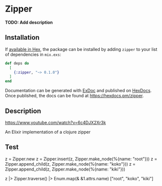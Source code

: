 # Zipper

**TODO: Add description**

## Installation

If [available in Hex](https://hex.pm/docs/publish), the package can be installed
by adding `zipper` to your list of dependencies in `mix.exs`:

```elixir
def deps do
  [
    {:zipper, "~> 0.1.0"}
  ]
end
```

Documentation can be generated with [ExDoc](https://github.com/elixir-lang/ex_doc)
and published on [HexDocs](https://hexdocs.pm). Once published, the docs can
be found at <https://hexdocs.pm/zipper>.

## Description

https://www.youtube.com/watch?v=6c4DJX2Xr3k

An Elixir implementation of a clojure zipper

## Test

z = Zipper.new
z = Zipper.insert(z, Zipper.make_node(%{name: "root"}))
z = Zipper.append_child(z, Zipper.make_node(%{name: "koko"}))
z = Zipper.append_child(z, Zipper.make_node(%{name: "kiki"}))

z |> Zipper.traverse() |> Enum.map(& &1.attrs.name)
["root", "koko", "kiki"]
